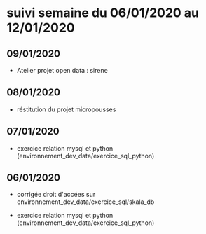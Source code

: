 # suivi semaine du 06/01/2020 au 12/01/2020

## 09/01/2020

* Atelier projet open data : sirene

## 08/01/2020

* réstitution du projet micropousses

## 07/01/2020

* exercice relation mysql et python (environnement_dev_data/exercice_sql_python)

## 06/01/2020

* corrigée droit d'accées sur environnement_dev_data/exercice_sql/skala_db

* exercice relation mysql et python (environnement_dev_data/exercice_sql_python)

